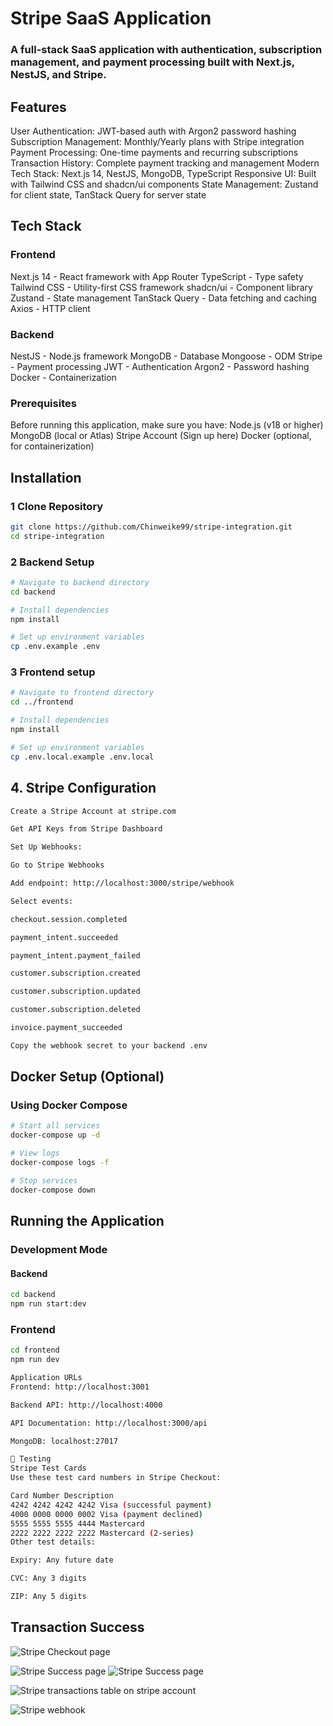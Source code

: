 # Stripe SaaS Application
### A full-stack SaaS application with authentication, subscription management, and payment processing built with Next.js, NestJS, and Stripe.

## Features
User Authentication: JWT-based auth with Argon2 password hashing
Subscription Management: Monthly/Yearly plans with Stripe integration
Payment Processing: One-time payments and recurring subscriptions
Transaction History: Complete payment tracking and management
Modern Tech Stack: Next.js 14, NestJS, MongoDB, TypeScript
Responsive UI: Built with Tailwind CSS and shadcn/ui components
State Management: Zustand for client state, TanStack Query for server state

## Tech Stack
### Frontend
Next.js 14 - React framework with App Router
TypeScript - Type safety
Tailwind CSS - Utility-first CSS framework
shadcn/ui - Component library
Zustand - State management
TanStack Query - Data fetching and caching
Axios - HTTP client

### Backend
NestJS - Node.js framework
MongoDB - Database
Mongoose - ODM
Stripe - Payment processing
JWT - Authentication
Argon2 - Password hashing
Docker - Containerization

### Prerequisites
Before running this application, make sure you have:
Node.js (v18 or higher)
MongoDB (local or Atlas)
Stripe Account (Sign up here)
Docker (optional, for containerization)

## Installation
### 1 Clone Repository
```bash
git clone https://github.com/Chinweike99/stripe-integration.git
cd stripe-integration
```
### 2 Backend Setup
```bash
# Navigate to backend directory
cd backend

# Install dependencies
npm install

# Set up environment variables
cp .env.example .env
```

### 3 Frontend setup
```bash
# Navigate to frontend directory
cd ../frontend

# Install dependencies
npm install

# Set up environment variables
cp .env.local.example .env.local
```
## 4. Stripe Configuration
```bash
Create a Stripe Account at stripe.com

Get API Keys from Stripe Dashboard

Set Up Webhooks:

Go to Stripe Webhooks

Add endpoint: http://localhost:3000/stripe/webhook

Select events:

checkout.session.completed

payment_intent.succeeded

payment_intent.payment_failed

customer.subscription.created

customer.subscription.updated

customer.subscription.deleted

invoice.payment_succeeded

Copy the webhook secret to your backend .env
```

## Docker Setup (Optional)
### Using Docker Compose
```bash
# Start all services
docker-compose up -d

# View logs
docker-compose logs -f

# Stop services
docker-compose down
```


## Running the Application
### Development Mode
#### Backend
```bash
cd backend
npm run start:dev
```

### Frontend
```bash
cd frontend
npm run dev
```

```bash
Application URLs
Frontend: http://localhost:3001

Backend API: http://localhost:4000

API Documentation: http://localhost:3000/api

MongoDB: localhost:27017

🧪 Testing
Stripe Test Cards
Use these test card numbers in Stripe Checkout:

Card Number	Description
4242 4242 4242 4242	Visa (successful payment)
4000 0000 0000 0002	Visa (payment declined)
5555 5555 5555 4444	Mastercard
2222 2222 2222 2222	Mastercard (2-series)
Other test details:

Expiry: Any future date

CVC: Any 3 digits

ZIP: Any 5 digits
```

## Transaction Success

![Stripe Checkout page](./images/checkout.png)

![Stripe Success page](./images/stripepaysuccess.png)
![Stripe Success page](./images/stripepaysuccss.png)

![Stripe transactions table on stripe account](./images/stripepaysuccss.png)

![Stripe webhook](./images/stripewebhook.png)




